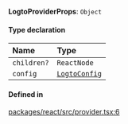 **LogtoProviderProps**: `Object`

#### Type declaration

| Name | Type |
| :------ | :------ |
| `children?` | `ReactNode` |
| `config` | [`LogtoConfig`](LogtoConfig.md) |

#### Defined in

[packages/react/src/provider.tsx:6](https://github.com/logto-io/js/blob/5254dee/packages/react/src/provider.tsx#L6)
